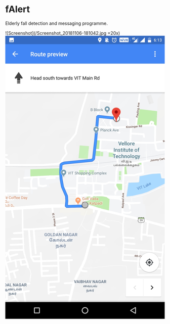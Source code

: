 # fAlert
Elderly fall detection and messaging programme.

![Screenshot](/Screenshot_20181106-181042.jpg =20x)   ![Screenshot](/Screenshot_20181106-181319.jpg)